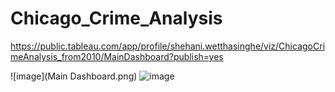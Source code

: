 # Chicago_Crime_Analysis

https://public.tableau.com/app/profile/shehani.wetthasinghe/viz/ChicagoCrimeAnalysis_from2010/MainDashboard?publish=yes
 
![image](Main Dashboard.png)
![image](https://user-images.githubusercontent.com/50593017/219517566-cdb644e3-aab8-4d63-b9e4-eb88d5cf4646.png)

